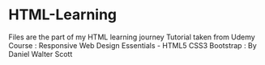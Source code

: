 # HTML-Learning
Files are the part of my HTML learning journey 
Tutorial taken from Udemy Course : Responsive Web Design Essentials - HTML5 CSS3 Bootstrap : By Daniel Walter Scott
